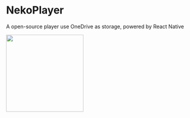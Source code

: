 # NekoPlayer
A open-source player use OneDrive as storage, powered by React Native

<img src="https://github.com/Zackiss/NekoPlayer/edit/main/preview.png" width="210px">

